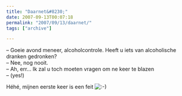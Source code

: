 ```yaml
---
title: "Daarnet&#8230;"
date: 2007-09-13T00:07:18
permalink: "2007/09/13/daarnet/"
tags: ["archive"]

---
```

– Goeie avond meneer, alcoholcontrole. Heeft u iets van alcoholische dranken gedronken?  
– Nee, nog nooit.  
– Ah, err… Ik zal u toch moeten vragen om ne keer te blazen  
– (yes!)

Héhé, mijnen eerste keer is een feit ![:-)](http://www.donebysimon.be/blog/wp-includes/images/smilies/icon_smile.gif)
